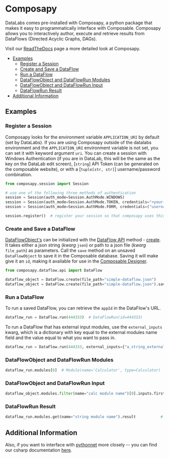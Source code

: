 # Composapy

DataLabs comes pre-installed with Composapy, a python package that makes it easy to
programmatically interface with Composable. Composapy allows you to interactively author, execute
and retrieve results from DataFlows (Directed Acyclic Graphs, DAGs).

Visit our [ReadTheDocs](https://composapy.readthedocs.io/html/) page a more detailed look at
Composapy.

- [Examples](#examples)
  - [Register a Session](#register-a-session)
  - [Create and Save a DataFlow](#create-and-save-a-dataflow)
  - [Run a DataFlow](#run-a-dataflow)
  - [DataFlowObject and DataFlowRun Modules](#dataflowobject-and-dataflowrun-modules)
  - [DataFlowObject and DataFlowRun Input](#dataflowobject-and-dataflowrun-input)
  - [DataFlowRun Result](#dataflowrun-result)
- [Additional Information](#additional-information)

## Examples

### Register a Session

Composapy looks for the environment variable `APPLICATION_URI` by default (set by DataLabs). If you are using Composapy outside of the datalabs environment and the `APPLICATION_URI`
environment variable is not set, you can set it with keyword argument `uri`. You can create a session with Windows Authentication (if you are in DataLab, this will be the same as the 
key on the DataLab edit screen), [`string`] API Token (can be generated on the composable website), or with a [`tuple[str, str]`] username/password combination.

```python pycharm={"name": "#%%\n"}
from composapy.session import Session

# use one of the following three methods of authentication
session = Session(auth_mode=Session.AuthMode.WINDOWS)                                                                           # Windows Auth
session = Session(auth_mode=Session.AuthMode.TOKEN, credentials="<your-api-token-here>", uri="http://localhost/CompAnalytics/") # Token
session = Session(auth_mode=Session.AuthMode.FORM, credentials=("username", "password"))                                        # Form

session.register()  # register your session so that composapy uses this
```

### Create and Save a DataFlow

[DataFlowObject's](#dataflowobject) can be initialized with the [DataFlow API](#dataflow) method - [create](#create). It takes either a json string (_kwarg_ `json`) or path to a json file (_kwarg_ `file_path`) as parameters. Call the `save` method on an unsaved `DataFlowObject` to save it in the Composable database. Saving it will make give it an `id`, making it available for use in the [Composable Designer](https://github.com/ComposableAnalytics/Docs/blob/master/docs/DataFlows/02.Composable-Designer.md).

```python pycharm={"name": "#%%\n"}
from composapy.dataflow.api import DataFlow

dataflow_object = DataFlow.create(file_path="simple-dataflow.json")         # DataFlowObject(id=None)
dataflow_object = DataFlow.create(file_path="simple-dataflow.json").save()  # DataFlowObject(id=123456)
```

### Run a DataFlow

To run a saved DataFlow, you can retrieve the `appId` in the DataFlow's URL.

```python pycharm={"name": "#%%\n"}
dataflow_run = DataFlow.run(444333)  # DataFlowRun(id=444333)
```

To run a DataFlow that has external input modules, use the `external_inputs` kwarg, which is a dictionary with key equal to the external modules name field and the value equal to what you want to pass in.

```python pycharm={"name": "#%%\n"}
dataflow_run = DataFlow.run(444333, external_inputs={"a_string_external_input": "foo string"})   # DataFlowRun(id=444333)
```

### DataFlowObject and DataFlowRun Modules

```python pycharm={"name": "#%%\n"}
dataflow_run.modules[0]  # Module(name='Calculator', type=Calculator)
```

### DataFlowObject and DataFlowRun Input

```python pycharm={"name": "#%%\n"}
dataflow_object.modules.filter(name="calc module name")[0].inputs.first()  # Input(name=Param1, type=Double, value=1.0)
```

### DataFlowRun Result

```python pycharm={"name": "#%%\n"}
dataflow_run.modules.get(name="string module name").result           # Result(name='foo name', type=String, value='foo value')
```

## Additional Information

Also, if you want to interface with <a href="https://github.com/pythonnet/pythonnet" target="_blank">pythonnet</a> more closely -- you can find our csharp documentation <a href="https://dev.composable.ai/api/CompAnalytics.Contracts.html" target="_blank">here</a>.
